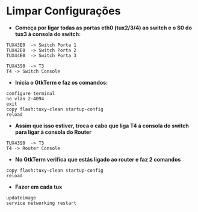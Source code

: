 # Limpar Configurações

* **Começa por ligar todas as portas eth0 (tux2/3/4) ao switch e o S0 do tux3 à consola do switch:**
```
TUX43E0  -> Switch Porta 1 
TUX42E0  -> Switch Porta 2
TUX44E0  -> Switch Porta 3

TUX43S0  -> T3
T4 -> Switch Console
```

* **Inicia o GtkTerm e faz os comandos:**
```
configure terminal
no vlan 2-4094
exit
copy flash:tuxy-clean startup-config
reload
```

* **Assim que isso estiver, troca o cabo que liga T4 á consola do switch para ligar à consola do Router**
```
TUX43S0  -> T3
T4 -> Router Console
```

* **No GtkTerm verifica que estás ligado ao router e faz 2 comandos**
```
copy flash:tuxy-clean startup-config
reload
```

* **Fazer em cada tux**
```
updateimage
service networking restart
```